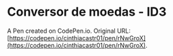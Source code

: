 # Conversor de moedas - ID3

A Pen created on CodePen.io. Original URL: [https://codepen.io/cinthiacastr01/pen/rNwGroX](https://codepen.io/cinthiacastr01/pen/rNwGroX).



